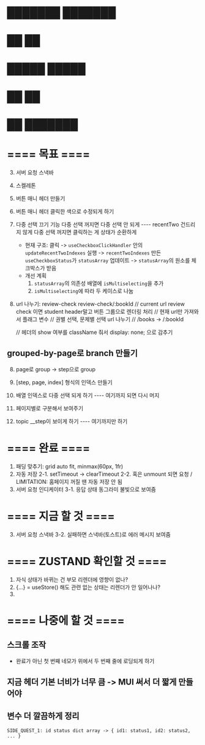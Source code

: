 # ███████ ███████ 
# ██      ██      
# █████   █████   
# ██      ██      
# ██      ███████ 

# ==== 목표 ====
3. 서버 요청 스낵바
4. 스켈레톤

5. 버튼 매니 헤더 만들기
6. 버튼 매니 헤더 클릭한 색으로 수정되게 하기

7. 다중 선택 끄기 기능
    다중 선택 꺼지면 다중 선택 안 되게 ---- recentTwo 건드리지 않게
    다중 선택 꺼지면 클릭하는 게 상태가 순환하게
    - 현재 구조: 
        클릭 
        -> `useCheckboxClickHandler` 안의 `updateRecentTwoIndexes` 실행 
        -> `recentTwoIndexes` 만든 `useCheckboxStatus`가 `statusArray` 업데이트
        -> `statusArray`의 원소를 체크박스가 받음
    - 개선 계획
        1. `statusArray`의 의존성 배열에 `isMultiselecting`을 추가
        2. `isMultiselecting`에 따라 두 케이스로 나눔

8. url 나누기:      review-check        review-check/:bookId
    // current url review check 이면 student header말고 버튼 그룹으로 렌더링 처리
    // 현재 url만 가져와서 플래그 변수 
    // 권별 선택, 문제별 선택 url 나누기
    // /books   -> /:bookId

    // 헤더의 show 여부를 className 줘서 display: none; 으로 감추기
## grouped-by-page로 branch 만들기
8. page로 group -> step으로 group
9. [step, page, index] 형식의 인덱스 만들기
10. 배열 인덱스로 다중 선택 되게 하기
---- 여기까지 되면 다시 머지

11. 페이지별로 구분해서 보여주기
12. topic __step이 보이게 하기
---- 여기까지만 하기

# ==== 완료 ====
1. 패딩 맞추기: grid auto fit, minmax(60px, 1fr)
2. 자동 저장
    2-1. setTimeout -> clearTimeout
    2-2. 혹은 unmount 되면 요청 / LIMITATION: 홈페이지 꺼질 땐 자동 저장 안 됨
3. 서버 요청 인디케이터
    3-1. 응답 상태 동그라미 불빛으로 보여줌

# ==== 지금 할 것 ====
3. 서버 요청 스낵바
    3-2. 실패하면 스낵바(토스트)로 에러 메시지 보여줌

# ==== ZUSTAND 확인할 것 ====
1. 자식 상태가 바뀌는 건 부모 리렌더에 영향이 없나?
2. {...} = useStore() 해도 관련 없는 상태는 리렌더가 안 일어나나?
3. 

# ==== 나중에 할 것 ====
## 스크롤 조작
- 완료가 아닌 첫 번째 네모가 위에서 두 번째 줄에 로딩되게 하기

## 지금 헤더 기본 너비가 너무 큼 -> MUI 써서 더 짧게 만들어야

## 변수 더 깔끔하게 정리
    SIDE_QUEST_1: id status dict array -> { id1: status1, id2: status2, ... }

